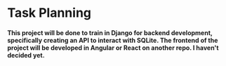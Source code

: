# Task Planning

#### This project will be done to train in Django for backend development, specifically creating an API to interact with SQLite. The frontend of the project will be developed in Angular or React on another repo. I haven't decided yet.
